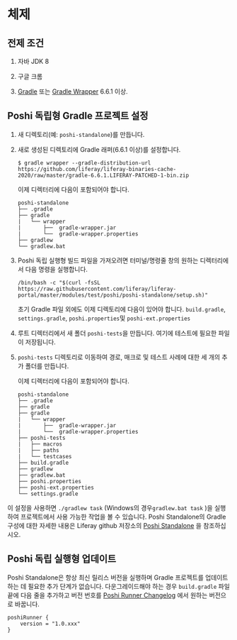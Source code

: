 # 체제

## 전제 조건

1. 자바 JDK 8

1. 구글 크롬

1. [Gradle](https://gradle.org/install/) 또는 [Gradle Wrapper](https://docs.gradle.org/current/userguide/gradle_wrapper.html#sec:adding_wrapper) 6.6.1 이상.

## Poshi 독립형 Gradle 프로젝트 설정

1. 새 디렉토리(예: `poshi-standalone`)를 만듭니다.

1. 새로 생성된 디렉토리에 Gradle 래퍼(6.6.1 이상)를 설정합니다.
    ```
    $ gradle wrapper --gradle-distribution-url https://github.com/liferay/liferay-binaries-cache-2020/raw/master/gradle-6.6.1.LIFERAY-PATCHED-1-bin.zip 
    ```

    이제 디렉터리에 다음이 포함되어야 합니다.
    ```
    poshi-standalone
    ├── .gradle
    ├── gradle   
    |   └── wrapper
    |       ├──  gradle-wrapper.jar
    |       └──  gradle-wrapper.properties
    ├── gradlew
    └── gradlew.bat
    ```

1. Poshi 독립 실행형 빌드 파일을 가져오려면 터미널/명령줄 창의 원하는 디렉터리에서 다음 명령을 실행합니다.

    ```
    /bin/bash -c "$(curl -fsSL https://raw.githubusercontent.com/liferay/liferay-portal/master/modules/test/poshi/poshi-standalone/setup.sh)"
    ```

    초기 Gradle 파일 외에도 이제 디렉토리에 다음이 있어야 합니다. `build.gradle`, `settings.gradle`, `poshi.properties`및 `poshi-ext.properties`

1. 루트 디렉터리에서 새 폴더 `poshi-tests`을 만듭니다. 여기에 테스트에 필요한 파일이 저장됩니다.

1. `poshi-tests` 디렉토리로 이동하여 경로, 매크로 및 테스트 사례에 대한 세 개의 추가 폴더를 만듭니다.

    이제 디렉터리에 다음이 포함되어야 합니다.

    ```
    poshi-standalone
    ├── .gradle
    ├── gradle   
    ├── gradle   
    |   └── wrapper
    |       ├──  gradle-wrapper.jar
    |       └──  gradle-wrapper.properties
    ├── poshi-tests
    |   ├── macros
    |   ├── paths
    |   └── testcases
    ├── build.gradle
    ├── gradlew
    ├── gradlew.bat
    ├── poshi.properties
    ├── poshi-ext.properties
    └── settings.gradle
    ```

이 설정을 사용하면 `./gradlew task` (Windows의 경우`gradlew.bat task` )을 실행하여 프로젝트에서 사용 가능한 작업을 볼 수 있습니다. Poshi Standalone의 Gradle 구성에 대한 자세한 내용은 Liferay github 저장소의 [Poshi Standalone](https://github.com/liferay/liferay-portal/tree/master/modules/test/poshi/poshi-standalone) 을 참조하십시오.

## Poshi 독립 실행형 업데이트

Poshi Standalone은 항상 최신 릴리스 버전을 실행하며 Gradle 프로젝트를 업데이트하는 데 필요한 추가 단계가 없습니다. 다운그레이드해야 하는 경우 `build.gradle` 파일 끝에 다음 줄을 추가하고 버전 번호를 [Poshi Runner Changelog](https://github.com/liferay/liferay-portal/blob/master/modules/test/poshi/CHANGELOG.markdown) 에서 원하는 버전으로 바꿉니다.

```
poshiRunner {
    version = "1.0.xxx"
}
```